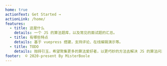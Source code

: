 ```yaml
---
home: true
actionText: Get Started →
actionLink: /home/
features:
  - title: 这是什么
    details: 一个 JS 的算法题库，以及常见的面试题的汇总。
  - title: 有哪些特点
    details: 基于 vuepress 搭建，支持评论、在线编辑演示等。
  - title: TODO
    details: 抛砖引玉，希望聚集更多的算法爱好者，以更巧妙的方法去解决 JS 的算法问题。
footer:  © 2020-present By MisterBoole
---
```


 